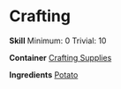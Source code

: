 <!-- TITLE: Potato Mash -->
<!-- SUBTITLE: Potato that has been mashed into a thick paste -->

# Crafting
**Skill**
Minimum: 0
Trivial: 10

**Container**
[Crafting Supplies](crafting-supplies)

**Ingredients**
[Potato](potato)